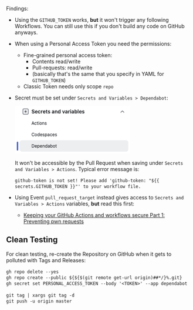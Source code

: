 
Findings:

- Using the `GITHUB_TOKEN` works, __but__ it won't trigger any following Workflows. You can still use this if you don't build any code on GitHub anyways.

- When using a Personal Access Token you need the permissions:
    - Fine-grained personal access token:
        - Contents read/write
        - Pull-requests: read/write
        - (basically that's the same that you specify in YAML for `GITHUB_TOKEN`)
    - Classic Token needs only scope `repo`

- Secret must be set under `Secrets and Variables > Dependabot`:

    ![](docs/dependabot_secrets.png)

    It won't be accessible by the Pull Request when saving under `Secrets and Variables > Actions`. Typical error message is:

    ```
    github-token is not set! Please add 'github-token: "${{ secrets.GITHUB_TOKEN }}"' to your workflow file.
    ```

- Using Event `pull_request_target` instead gives access to `Secrets and Variables > Actions` variables, **but** read this first:

    - [Keeping your GitHub Actions and workflows secure Part 1: Preventing pwn requests](https://securitylab.github.com/resources/github-actions-preventing-pwn-requests/)


## Clean Testing

For clean testing, re-create the Repository on GitHub when it gets to polluted with Tags and Releases:

    gh repo delete --yes
    gh repo create --public ${${$(git remote get-url origin)##*/}%.git}
    gh secret set PERSONAL_ACCESS_TOKEN --body '<TOKEN>' --app dependabot

    git tag | xargs git tag -d
    git push -u origin master
